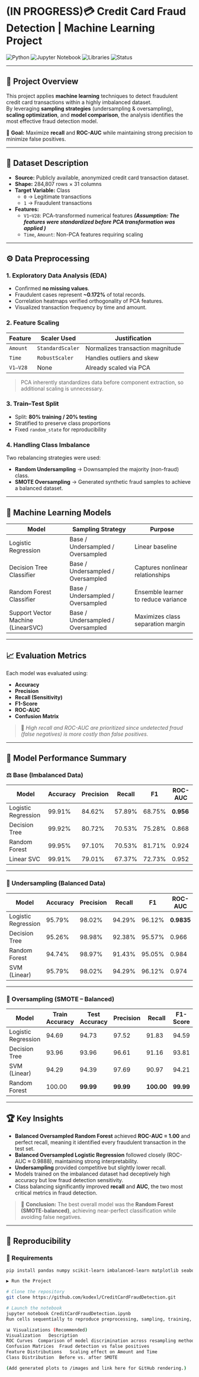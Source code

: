 # (IN PROGRESS)💳 Credit Card Fraud Detection | Machine Learning Project

![Python](https://img.shields.io/badge/Python-3.9+-blue.svg)
![Jupyter Notebook](https://img.shields.io/badge/Notebook-Jupyter-orange.svg)
![Libraries](https://img.shields.io/badge/Libraries-pandas%2C%20scikit--learn%2C%20imbalanced--learn%2C%20matplotlib%2C%20seaborn-green)
![Status](https://img.shields.io/badge/Status-Completed-success.svg)

---

## 🧠 Project Overview

This project applies **machine learning** techniques to detect fraudulent credit card transactions within a highly imbalanced dataset.  
By leveraging **sampling strategies** (undersampling & oversampling), **scaling optimization**, and **model comparison**, the analysis identifies the most effective fraud detection model.

📌 **Goal:** Maximize **recall** and **ROC-AUC** while maintaining strong precision to minimize false positives.  

---

## 📂 Dataset Description

- **Source:** Publicly available, anonymized credit card transaction dataset.  
- **Shape:** 284,807 rows × 31 columns  
- **Target Variable:** Class 
  - `0` → Legitimate transactions  
  - `1` → Fraudulent transactions  
- **Features:**
  - `V1`–`V28`: PCA-transformed numerical features
***(Assumption: The features were standardized before PCA transformation was applied )***
  - `Time`, `Amount`: Non-PCA features requiring scaling  

---

## ⚙️ Data Preprocessing

### 1. Exploratory Data Analysis (EDA)
- Confirmed **no missing values**.  
- Fraudulent cases represent **~0.172%** of total records.  
- Correlation heatmaps verified orthogonality of PCA features.  
- Visualized transaction frequency by time and amount.

### 2. Feature Scaling
| Feature | Scaler Used | Justification |
|----------|--------------|----------------|
| `Amount` | `StandardScaler` | Normalizes transaction magnitude |
| `Time` | `RobustScaler` | Handles outliers and skew |
| `V1–V28` | None | Already scaled via PCA |

> PCA inherently standardizes data before component extraction, so additional scaling is unnecessary.

### 3. Train–Test Split
- Split: **80% training / 20% testing**
- Stratified to preserve class proportions  
- Fixed `random_state` for reproducibility  

### 4. Handling Class Imbalance
Two rebalancing strategies were used:
- **Random Undersampling** → Downsampled the majority (non-fraud) class.  
- **SMOTE Oversampling** → Generated synthetic fraud samples to achieve a balanced dataset.  

---

## 🤖 Machine Learning Models

| Model | Sampling Strategy | Purpose |
|--------|------------------|----------|
| Logistic Regression | Base / Undersampled / Oversampled | Linear baseline |
| Decision Tree Classifier | Base / Undersampled / Oversampled | Captures nonlinear relationships |
| Random Forest Classifier | Base / Undersampled / Oversampled | Ensemble learner to reduce variance |
| Support Vector Machine (LinearSVC) | Base / Undersampled / Oversampled | Maximizes class separation margin |

---

## 📈 Evaluation Metrics
Each model was evaluated using:

- **Accuracy**
- **Precision**
- **Recall (Sensitivity)**
- **F1-Score**
- **ROC-AUC**
- **Confusion Matrix**

> 🎯 *High recall and ROC-AUC are prioritized since undetected fraud (false negatives) is more costly than false positives.*

---

## 🧩 Model Performance Summary

### ⚖️ Base (Imbalanced Data)
| Model | Accuracy | Precision | Recall | F1 | ROC-AUC |
|--------|-----------|------------|----------|----------|-----------|
| Logistic Regression | 99.91% | 84.62% | 57.89% | 68.75% | **0.956** |
| Decision Tree | 99.92% | 80.72% | 70.53% | 75.28% | 0.868 |
| Random Forest | 99.95% | 97.10% | 70.53% | 81.71% | 0.924 |
| Linear SVC | 99.91% | 79.01% | 67.37% | 72.73% | 0.952 |

---

### 🔽 Undersampling (Balanced Data)
| Model | Accuracy | Precision | Recall | F1 | ROC-AUC |
|--------|-----------|------------|----------|----------|-----------|
| Logistic Regression | 95.79% | 98.02% | 94.29% | 96.12% | **0.9835** |
| Decision Tree | 95.26% | 98.98% | 92.38% | 95.57% | 0.966 |
| Random Forest | 94.74% | 98.97% | 91.43% | 95.05% | 0.984 |
| SVM (Linear) | 95.79% | 98.02% | 94.29% | 96.12% | 0.974 |

---

### 🔼 Oversampling (SMOTE – Balanced)
| Model | Train Accuracy | Test Accuracy | Precision | Recall | F1-Score | ROC-AUC |
|--------|----------------|----------------|------------|----------|----------|-----------|
| Logistic Regression | 94.69 | 94.73 | 97.52 | 91.83 | 94.59 | 98.88 |
| Decision Tree | 93.96 | 93.96 | 96.61 | 91.16 | 93.81 | 98.08 |
| SVM (Linear) | 94.29 | 94.39 | 97.69 | 90.97 | 94.21 | 98.88 |
| Random Forest | 100.00 | **99.99** | **99.99** | **100.00** | **99.99** | **100.00** |

---

## 🏆 Key Insights

- **Balanced Oversampled Random Forest** achieved **ROC-AUC = 1.00** and perfect recall, meaning it identified every fraudulent transaction in the test set.  
- **Balanced Oversampled Logistic Regression** followed closely (ROC-AUC ≈ 0.9888), maintaining strong interpretability.  
- **Undersampling** provided competitive but slightly lower recall.  
- Models trained on the imbalanced dataset had deceptively high accuracy but low fraud detection sensitivity.  
- Class balancing significantly improved **recall** and **AUC**, the two most critical metrics in fraud detection.

> 🧩 **Conclusion:** The best overall model was the **Random Forest (SMOTE-balanced)**, achieving near-perfect classification while avoiding false negatives.

---

## 🧪 Reproducibility

### 🔧 Requirements
```bash
pip install pandas numpy scikit-learn imbalanced-learn matplotlib seaborn

▶️ Run the Project

# Clone the repository
git clone https://github.com/kodexl/CreditCardFraudDetection.git

# Launch the notebook
jupyter notebook CreditCardFraudDetection.ipynb
Run cells sequentially to reproduce preprocessing, sampling, training, and evaluation results.

📊 Visualizations (Recommended)
Visualization	Description
ROC Curves	Comparison of model discrimination across resampling methods
Confusion Matrices	Fraud detection vs false positives
Feature Distributions	Scaling effect on Amount and Time
Class Distribution	Before vs. after SMOTE

(Add generated plots to /images and link here for GitHub rendering.)

